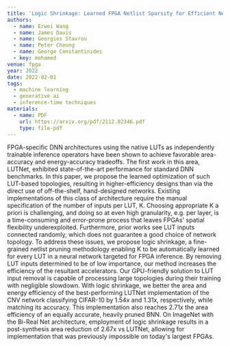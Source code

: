 ```yaml
---
title: 'Logic Shrinkage: Learned FPGA Netlist Sparsity for Efficient Neural Network Inference'
authors:
  - name: Erwei Wang
  - name: James Davis
  - name: Georgios Stavrou
  - name: Peter Cheung
  - name: George Constantinides
  - key: mohamed
venue: fpga
year: 2022
date: 2022-02-01
tags:
  - machine learning
  - generative ai
  - inference-time techniques
materials:
  - name: PDF
    url: https://arxiv.org/pdf/2112.02346.pdf
    type: file-pdf
---
```

FPGA-specific DNN architectures using the native LUTs as independently trainable inference operators have been shown to achieve favorable area-accuracy and energy-accuracy tradeoffs. The first work in this area, LUTNet, exhibited state-of-the-art performance for standard DNN benchmarks. In this paper, we propose the learned optimization of such LUT-based topologies, resulting in higher-efficiency designs than via the direct use of off-the-shelf, hand-designed networks. Existing implementations of this class of architecture require the manual specification of the number of inputs per LUT, K. Choosing appropriate K a priori is challenging, and doing so at even high granularity, e.g. per layer, is a time-consuming and error-prone process that leaves FPGAs' spatial flexibility underexploited. Furthermore, prior works see LUT inputs connected randomly, which does not guarantee a good choice of network topology. To address these issues, we propose logic shrinkage, a fine-grained netlist pruning methodology enabling K to be automatically learned for every LUT in a neural network targeted for FPGA inference. By removing LUT inputs determined to be of low importance, our method increases the efficiency of the resultant accelerators. Our GPU-friendly solution to LUT input removal is capable of processing large topologies during their training with negligible slowdown. With logic shrinkage, we better the area and energy efficiency of the best-performing LUTNet implementation of the CNV network classifying CIFAR-10 by 1.54x and 1.31x, respectively, while matching its accuracy. This implementation also reaches 2.71x the area efficiency of an equally accurate, heavily pruned BNN. On ImageNet with the Bi-Real Net architecture, employment of logic shrinkage results in a post-synthesis area reduction of 2.67x vs LUTNet, allowing for implementation that was previously impossible on today's largest FPGAs.
